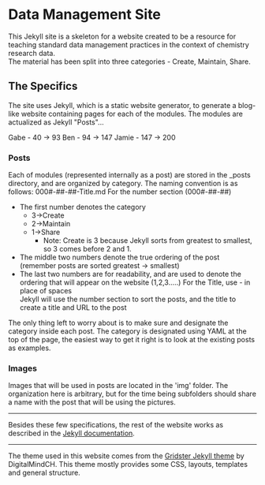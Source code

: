 # Data Management Site
This Jekyll site is a skeleton for a website created to be a resource for teaching standard data management practices in the context of chemistry research data.  
The material has been split into three categories - Create, Maintain, Share.

## The Specifics
The site uses Jekyll, which is a static website generator, to generate a blog-like website containing pages for each of the modules. The modules are actualized as Jekyll "Posts"...

Gabe - 40 &rarr; 93
Ben - 94 &rarr; 147
Jamie - 147 &rarr; 200


### Posts
Each of modules (represented internally as a post) are stored in the \_posts directory, and are organized by category. The naming convention is as follows:
	000#-##-##-Title.md
For the number section (000#-##-##)
* The first number denotes the category
   * 3&rarr;Create
   * 2&rarr;Maintain
   * 1&rarr;Share
	 * Note: Create is 3 because Jekyll sorts from greatest to smallest, so 3 comes before 2 and 1.
* The middle two numbers denote the true ordering of the post (remember posts are sorted greatest &rarr; smallest)
* The last two numbers are for readability, and are used to denote the ordering that will appear on the website (1,2,3.....)
For the Title, use - in place of spaces  
Jekyll will use the number section to sort the posts, and the title to create a title and URL to the post

The only thing left to worry about is to make sure and designate the category inside each post. The category is designated using YAML at the top of the page, the easiest way to get it right is to look at the existing posts as examples.

### Images
Images that will be used in posts are located in the 'img' folder. The organization here is arbitrary, but for the time being subfolders should share a name with the post that will be using the pictures.


----
Besides these few specifications, the rest of the website works as described in the [Jekyll documentation](https://jekyllrb.com/docs/).

----
The theme used in this website comes from the [Gridster Jekyll theme](https://github.com/DigitalMindCH/gridster-jekyll-theme) by DigitalMindCH. This theme mostly provides some CSS, layouts, templates and general structure.
